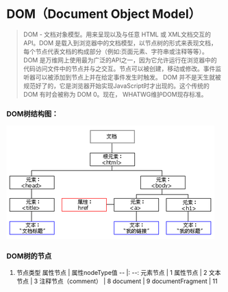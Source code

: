 # DOM（Document Object Model）
> DOM - 文档对象模型。用来呈现以及与任意 HTML 或 XML文档交互的API。DOM 是载入到浏览器中的文档模型，以节点树的形式来表现文档，每个节点代表文档的构成部分（例如:页面元素、字符串或注释等等）。
> DOM 是万维网上使用最为广泛的API之一，因为它允许运行在浏览器中的代码访问文件中的节点并与之交互。节点可以被创建，移动或修改。事件监听器可以被添加到节点上并在给定事件发生时触发。
> DOM 并不是天生就被规范好了的，它是浏览器开始实现JavaScript时才出现的。这个传统的 DOM 有时会被称为 DOM 0。现在， WHATWG维护DOM现存标准。

### DOM树结构图：
![DOM树结构图](./imgs/dom.gif 'DOM树结构图')

### DOM树的节点
1. 节点类型
属性节点 | 属性nodeType值
-- |: --:
元素节点 | 1
属性节点 | 2
文本节点 | 3
注释节点（comment） | 8
document | 9
documentFragment | 11
